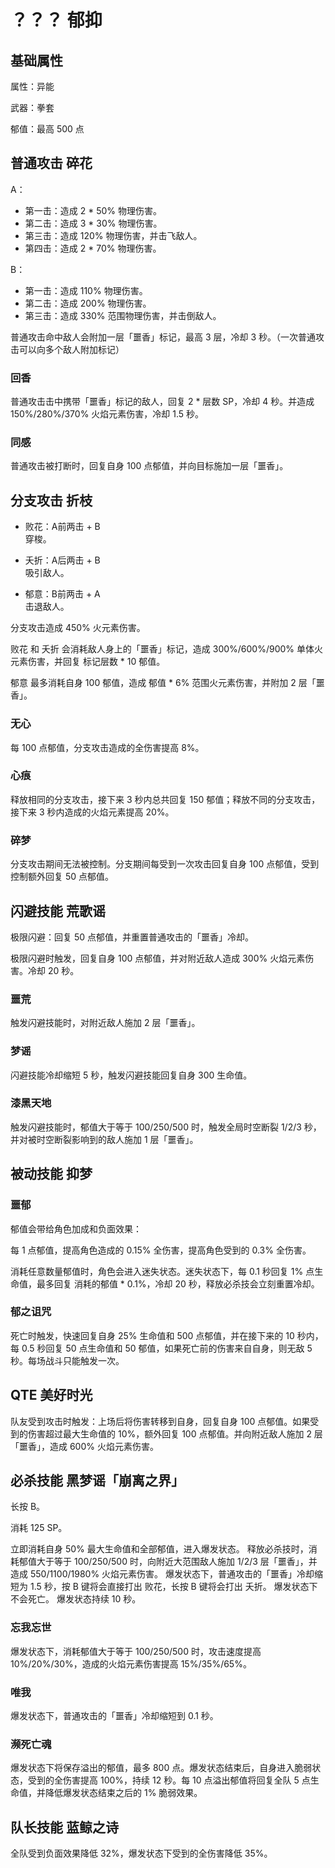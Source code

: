 # ？？？ 郁抑

## 基础属性

属性：异能

武器：拳套

郁值：最高 500 点

## 普通攻击 碎花

A：

* 第一击：造成 2 * 50% 物理伤害。
* 第二击：造成 3 * 30% 物理伤害。
* 第三击：造成 120% 物理伤害，并击飞敌人。
* 第四击：造成 2 * 70% 物理伤害。

B：

* 第一击：造成 110% 物理伤害。
* 第二击：造成 200% 物理伤害。
* 第三击：造成 330% 范围物理伤害，并击倒敌人。

普通攻击命中敌人会附加一层「噩香」标记，最高 3 层，冷却 3 秒。（一次普通攻击可以向多个敌人附加标记）

### 回香

普通攻击击中携带「噩香」标记的敌人，回复 2 * 层数 SP，冷却 4 秒。并造成 150%/280%/370% 火焰元素伤害，冷却 1.5 秒。

### 同感

普通攻击被打断时，回复自身 100 点郁值，并向目标施加一层「噩香」。

## 分支攻击 折枝

* 败花：A前两击 + B  
  穿梭。

* 夭折：A后两击 + B  
  吸引敌人。

* 郁意：B前两击 + A  
  击退敌人。

分支攻击造成 450% 火元素伤害。

败花 和 夭折 会消耗敌人身上的「噩香」标记，造成 300%/600%/900% 单体火元素伤害，并回复 标记层数 * 10 郁值。

郁意 最多消耗自身 100 郁值，造成 郁值 * 6% 范围火元素伤害，并附加 2 层「噩香」。

### 无心

每 100 点郁值，分支攻击造成的全伤害提高 8%。

### 心痕

释放相同的分支攻击，接下来 3 秒内总共回复 150 郁值；释放不同的分支攻击，接下来 3 秒内造成的火焰元素提高 20%。

### 碎梦

分支攻击期间无法被控制。分支期间每受到一次攻击回复自身 100 点郁值，受到控制额外回复 50 点郁值。

## 闪避技能 荒歌谣

极限闪避：回复 50 点郁值，并重置普通攻击的「噩香」冷却。

极限闪避时触发，回复自身 100 点郁值，并对附近敌人造成 300% 火焰元素伤害。冷却 20 秒。

### 噩荒

触发闪避技能时，对附近敌人施加 2 层「噩香」。

### 梦谣

闪避技能冷却缩短 5 秒，触发闪避技能回复自身 300 生命值。

### 漆黑天地

触发闪避技能时，郁值大于等于 100/250/500 时，触发全局时空断裂 1/2/3 秒，并对被时空断裂影响到的敌人施加 1 层「噩香」。

## 被动技能 抑梦

### 噩郁

郁值会带给角色加成和负面效果：

每 1 点郁值，提高角色造成的 0.15% 全伤害，提高角色受到的 0.3% 全伤害。

消耗任意数量郁值时，角色会进入迷失状态。迷失状态下，每 0.1 秒回复 1% 点生命值，最多回复 消耗的郁值 * 0.1%，冷却 20 秒，释放必杀技会立刻重置冷却。

### 郁之诅咒

死亡时触发，快速回复自身 25% 生命值和 500 点郁值，并在接下来的 10 秒内，每 0.5 秒回复 50 点生命值和 50 郁值，如果死亡前的伤害来自自身，则无敌 5 秒。每场战斗只能触发一次。

## QTE 美好时光

队友受到攻击时触发：上场后将伤害转移到自身，回复自身 100 点郁值。如果受到的伤害超过最大生命值的 10%，额外回复 100 点郁值。并向附近敌人施加 2 层「噩香」，造成 600% 火焰元素伤害。

## 必杀技能 黑梦谣「崩离之界」

长按 B。

消耗 125 SP。

立即消耗自身 50% 最大生命值和全部郁值，进入爆发状态。
释放必杀技时，消耗郁值大于等于 100/250/500 时，向附近大范围敌人施加 1/2/3 层「噩香」，并造成 550/1100/1980% 火焰元素伤害。
爆发状态下，普通攻击的「噩香」冷却缩短为 1.5 秒，按 B 键将会直接打出 败花，长按 B 键将会打出 夭折。
爆发状态下不会死亡。
爆发状态持续 10 秒。

### 忘我忘世

爆发状态下，消耗郁值大于等于 100/250/500 时，攻击速度提高 10%/20%/30%，造成的火焰元素伤害提高 15%/35%/65%。

### 唯我

爆发状态下，普通攻击的「噩香」冷却缩短到 0.1 秒。

### 濒死亡魂

爆发状态下将保存溢出的郁值，最多 800 点。爆发状态结束后，自身进入脆弱状态，受到的全伤害提高 100%，持续 12 秒。每 10 点溢出郁值将回复全队 5 点生命值，并降低爆发状态结束之后的 1% 脆弱效果。

## 队长技能 蓝鲸之诗

全队受到负面效果降低 32%，爆发状态下受到的全伤害降低 35%。
